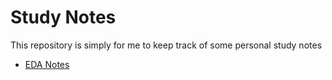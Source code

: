 # Study Notes
This repository is simply for me to keep track of some personal study notes

- [EDA Notes](Event%20Driven%20Architecture/EDA-Notes#1.md)